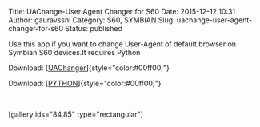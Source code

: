 Title: UAChange-User Agent Changer for S60
Date: 2015-12-12 10:31
Author: gauravssnl
Category: S60, SYMBIAN
Slug: uachange-user-agent-changer-for-s60
Status: published

Use this app if you want to change User-Agent of default browser on Symbian S60 devices.It requires Python

Download: [[UAChanger](https://www.dropbox.com/s/dwusn5hb39ot7gr/BrowserUAChanger-gaurav.zip?dl=0)]{style="color:#00ff00;"}

Download: [[PYTHON](https://garage.maemo.org/frs/download.php/7611/PyS60_binaries_certificate_error_fixed.zip)]{style="color:#00ff00;"}

 

\[gallery ids="84,85" type="rectangular"\]
